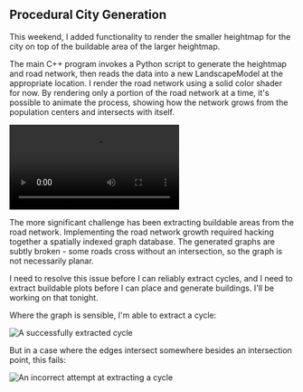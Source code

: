 ## Procedural City Generation

This weekend, I added functionality to render the smaller heightmap for the city on top of the
buildable area of the larger heightmap.

The main C++ program invokes a Python script to generate the heightmap and road network, then reads
the data into a new LandscapeModel at the appropriate location. I render the road network using a
solid color shader for now. By rendering only a portion of the road network at a time, it's possible
to animate the process, showing how the network grows from the population centers and intersects
with itself.

![The growth of the road network](https://cryptarch.net/img/4iofX.webm)

The more significant challenge has been extracting buildable areas from the road network. Implementing
the road network growth required hacking together a spatially indexed graph database. The generated
graphs are subtly broken - some roads cross without an intersection, so the graph is not necessarily planar.

I need to resolve this issue before I can reliably extract cycles, and I need to extract buildable plots
before I can place and generate buildings. I'll be working on that tonight.

Where the graph is sensible, I'm able to extract a cycle:

![A successfully extracted cycle](https://cryptarch.net/img/Kq4VF.png)

But in a case where the edges intersect somewhere besides an intersection point, this fails:

![An incorrect attempt at extracting a cycle](https://cryptarch.net/img/A7Dl3.png)

